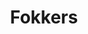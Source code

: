 ---
title: Fokkers
has_intro: true
intro_content: >
  Ben je een plichtsbewuste fokker die voor zijn gekweekte pups het juiste baasje wil? Vraag aan je dierenarts een uitnodiging die je toelaat jouw nestje te publiceren in de Link4Vets database. Jouw nestje wordt zichtbaar voor alle bij ons geregistreerde dierenartsen.
  <br/><br/>Heb je een uitnodiging voor publicatie ontvangen van je dierenarts? Registreer als fokker in onze database via onderstaande link. Gebruik hierbij het e-mail adres waarop de uitnodiging toekwam.
intro_actions:
- label: Puppy database
  url: 'https://nestjes.link4vets.be'
  style: primary
- label: Contact
  url: /contact
  style: secondary
has_more_link: true
more_link_text: Lees Verder
layout: home
---